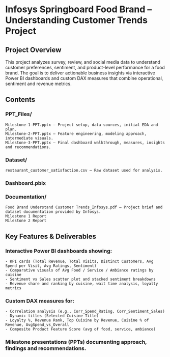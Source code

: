 # Infosys Springboard Food Brand – Understanding Customer Trends Project

## Project Overview
This project analyzes survey, review, and social media data to understand customer preferences, sentiment, and product-level performance for a food brand. The goal is to deliver actionable business insights via interactive Power BI dashboards and custom DAX measures that combine operational, sentiment and revenue metrics.

## Contents

### PPT_Files/
```
Milestone-1-PPT.pptx — Project setup, data sources, initial EDA and plan.
Milestone-2-PPT.pptx — Feature engineering, modeling approach, intermediate visuals.
Milestone-3-PPT.pptx — Final dashboard walkthrough, measures, insights and recommendations.
```
### Dataset/
```
restaurant_customer_satisfaction.csv — Raw dataset used for analysis.
```
### Dashboard.pbix

### Documentation/
```
Food Brand Understand Customer Trends_Infosys.pdf — Project brief and dataset documentation provided by Infosys.
Milestone 1 Report
Milestone 2 Report
```

## Key Features & Deliverables

### Interactive Power BI dashboards showing:
```
- KPI cards (Total Revenue, Total Visits, Distinct Customers, Avg Spend per Visit, Avg Ratings, Sentiment)
- Comparative visuals of Avg Food / Service / Ambiance ratings by cuisine
- Sentiment vs Sales scatter plot and stacked sentiment breakdowns
- Revenue share and ranking by cuisine, wait time analysis, loyalty metrics
```
### Custom DAX measures for:
```
- Correlation analysis (e.g., Corr_Spend_Rating, Corr_Sentiment_Sales)
- Dynamic titles (Selected Cuisine Title)
- Loyalty %, Revenue Rank, Top Cuisine by Revenue, Cuisine % of Revenue, AvgSpend_vs_Overall
- Composite Product Feature Score (avg of food, service, ambiance)
```
### Milestone presentations (PPTs) documenting approach, findings and recommendations.
